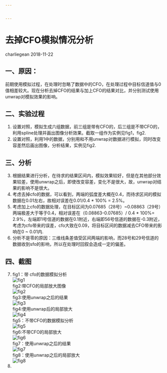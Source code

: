 ```yaml
---


---
```


<h1 id="去掉cfo模拟情况分析">去掉CFO模拟情况分析</h1>
<p>charliegean 	2018-11-22</p>
<h2 id="一、原因：">一、原因：</h2>
<p>前期使用模拟过程，在处理时忽略了数据中的CFO，在处理过程中目标信道值与0值相差较大。现在分析去掉CFO的结果与加上CFO的结果对比，并分别测试使用unwrap对模拟效果的影响。</p>
<h2 id="二、实验过程">二、实验过程</h2>
<ol>
<li>设置对照，模拟生成六组数据，前三组是带有CFO的，后三组是不带CFO的，利用spline处理并画出图像分析效果。截取一组作为实例见fig1，fig2.</li>
<li>设置对照，利用1中的数据，分别用和不用unwrap对数据进行模拟，同时改变容差然后画出图像，分析结果，实例见fig2.</li>
</ol>
<h2 id="三、分析">三、分析</h2>
<ol start="3">
<li>根据结果进行分析，在待求的结果区间内，模拟效果较好，但是在其他部分效果较差，使用unwrap之后，即使改变容差，变化不是很大，故，unwrap对结果的影响不是很大。</li>
<li>考虑去掉cfo的数据，可以看到，两端的弧度差大概在0.4，而待求区间的模拟数据在0.01左右，故相对误差在0.01/0.4 * 100% = 2.5%。</li>
<li>考虑加上cfo的数据处理，在目标区间为0.07685（28号）~0.08863（29号）两端极差大于等于0.4，相对误差在（0.08863-0.07685）/ 0.4 * 100%= 2.9%，左端即1号信道的数据在0.1附近，右端即56号信道的数据在-0.3附近，考虑为cfo带来的误差，cfo大致在0.09，将目标区间的数据减去CFO带来的影响在0 ~ 0.01内.</li>
<li>分析不是零的原因：三维线条差值受区间两端的影响，而28号和29号信道的数据收到sfo的影响，所以在处理时回叙会造成一定的偏差。</li>
</ol>
<h2 id="四、截图">四、截图</h2>
<ol start="7">
<li>fig1：带 cfo的数据模拟分析<br>
<img src="https://github.com/Charliegean/laboratory/blob/master/picture/eight/cfo_0_angle.png" alt="fig1"><br>
fig2:带CFO的局部放大图像<br>
<img src="https://github.com/Charliegean/laboratory/blob/master/picture/eight/c_angle_1.png" alt="fig2"><br>
fig3:使用unwrap之后的结果<br>
<img src="https://github.com/Charliegean/laboratory/blob/master/picture/eight/cfo_0_angle_unwrap.png" alt="fig3"><br>
fig4:使用unwrap后的局部放大<br>
<img src="https://github.com/Charliegean/laboratory/blob/master/picture/eight/cfo_0_angle_unwrap_1.png" alt="fig4"><br>
fig5：不带CFO的数据模拟分析<br>
<img src="https://github.com/Charliegean/laboratory/blob/master/picture/eight/c_angle.png" alt="fig5"><br>
fig6:不带CFO的局部放大<br>
<img src="https://github.com/Charliegean/laboratory/blob/master/picture/eight/c_angle_unwrap_1.png" alt="fig6"><br>
fig7：使用unwrap之后的结果<br>
<img src="https://github.com/Charliegean/laboratory/blob/master/picture/eight/c_angle_unwrap.png" alt="fig7"><br>
fig8：使用unwrap之后的局部放大<br>
<img src="https://github.com/Charliegean/laboratory/blob/master/picture/eight/c_angle_unwrap_1.png" alt="fig8"></li>
<li></li>
</ol>

